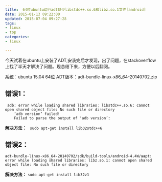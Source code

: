 ```yaml
---
title:  64位ubuntu运行adt缺少libstdc++.so.6和libz.so.1文件[android] 
date: 2015-01-13 09:22:00
updated: 2015-07-04 09:27:28
tags: 
- linux
- top
categories: 
- linux

---
```

今天试着在ubuntu上安装了ADT,安装完后才发现，出了问题，在stackoverflow 上找了半天才解决了问题。现总结下来，方便以后翻阅。

系统：ubuntu 15.04 64位
ADT版本：adt-bundle-linux-x86_64-20140702.zip


<!--more-->


## 错误1：

     adb: error while loading shared libraries: libstdc++.so.6: cannot open shared object file: No such file or directory
        ‘adb version’ failed!
        Failed to parse the output of ‘adb version’:

**解决方法：**
 ` sudo apt-get install lib32stdc++6`

## 错误2：

    adt-bundle-linux-x86_64-20140702/sdk/build-tools/android-4.4W/aapt: error while loading shared libraries: libz.so.1: cannot open shared object file: No such file or directory

**解决方法：**
`sudo apt-get install lib32z1`

